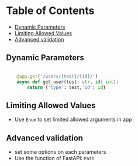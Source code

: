 <!-- omit in toc -->
# Table of Contents
- [Dynamic Parameters](#dynamic-parameters)
- [Limiting Allowed Values](#limiting-allowed-values)
- [Advanced validation](#advanced-validation)

## Dynamic Parameters

```python

    @app.get('/users/{test}/{id}/')
    async def get_user(test: str, id: int):
        return {'type': test,'id': id}

```

## Limiting Allowed Values
* Use `Enum` to set limited allowed arguments in app

## Advanced validation
* set some options on each parameters
* Use the function of FastAPI: `Path`
